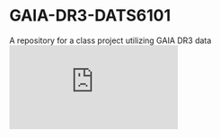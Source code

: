 # GAIA-DR3-DATS6101
A repository for a class project utilizing GAIA DR3 data
![Midterm_Project_Full.html](https://github.com/aplangrangian/GAIA-DR3-DATS6101/blob/772ab8f87cf6c869b0cc6f805defa9e24c22249a/Midterm_Project_Full.html)
